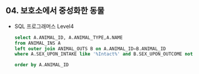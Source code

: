 ## 04. 보호소에서 중성화한 동물 

- SQL 프로그래머스 Level4

  

  ```sql
  select A.ANIMAL_ID, A.ANIMAL_TYPE,A.NAME
  from ANIMAL_INS A
  left outer join ANIMAL_OUTS B on A.ANIMAL_ID=B.ANIMAL_ID
  where A.SEX_UPON_INTAKE like '%Intact%' and B.SEX_UPON_OUTCOME not like '%Intact%'   #intact 들어간것과 안들어간것 찾기
  
  order by A.ANIMAL_ID
  
  ```
  
  